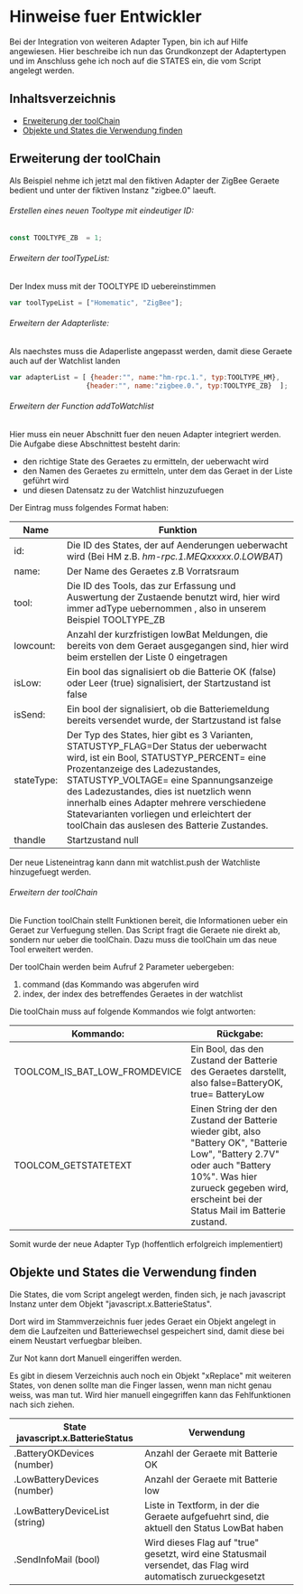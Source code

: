 

# Hinweise fuer Entwickler

Bei der Integration von weiteren Adapter Typen, bin ich auf  Hilfe angewiesen. Hier beschreibe ich nun das Grundkonzept der Adaptertypen und im Anschluss gehe ich noch auf die STATES ein, die vom Script angelegt werden.

## Inhaltsverzeichnis

- [Erweiterung der toolChain](#erweiterung-der-toochain)
- [Objekte und States die Verwendung finden](#Objekte-und-States-die-Verwendung-finden)


## Erweiterung der toolChain
Als Beispiel nehme ich jetzt mal den fiktiven Adapter der ZigBee Geraete bedient und unter der fiktiven Instanz "zigbee.0" laeuft. 

###### Erstellen eines neuen Tooltype mit eindeutiger ID:
```javascript
const TOOLTYPE_ZB  = 1;
```
###### Erweitern der toolTypeList:

Der Index muss mit der TOOLTYPE ID uebereinstimmen
```javascript
var toolTypeList = ["Homematic", "ZigBee"];
```
###### Erweitern der Adapterliste:

Als naechstes muss die Adaperliste angepasst werden, damit diese Geraete auch auf der Watchlist landen
```javascript
var adapterList = [ {header:"", name:"hm-rpc.1.", typ:TOOLTYPE_HM},
​                   {header:"", name:"zigbee.0.", typ:TOOLTYPE_ZB}  ];
```

###### Erweitern der Function addToWatchlist

Hier muss ein neuer Abschnitt fuer den neuen Adapter integriert werden. Die Aufgabe diese Abschnittest besteht darin:

-  den richtige State des Geraetes zu ermitteln, der ueberwacht wird
- den Namen des Geraetes zu ermitteln, unter dem das Geraet in der Liste geführt wird
- und diesen Datensatz zu der Watchlist hinzuzufuegen

Der Eintrag muss folgendes Format haben:

| Name       | Funktion                                                     |
| ---------- | ------------------------------------------------------------ |
| id:        | Die ID des States, der auf Aenderungen ueberwacht wird (Bei HM z.B. *hm-rpc.1.MEQxxxxx.0.LOWBAT*) |
| name:      | Der Name des Geraetes z.B Vorratsraum                        |
| tool:      | Die ID des Tools, das zur Erfassung und Auswertung der Zustaende benutzt wird, hier wird immer adType uebernommen , also in unserem Beispiel TOOLTYPE_ZB |
| lowcount:  | Anzahl der kurzfristigen lowBat Meldungen, die bereits von dem Geraet ausgegangen sind, hier wird beim erstellen der Liste 0 eingetragen |
| isLow:     | Ein bool das signalisiert ob die Batterie OK (false) oder Leer (true) signalisiert, der Startzustand ist false |
| isSend:    | Ein bool der signalisiert, ob die Batteriemeldung bereits versendet wurde, der Startzustand ist false |
| stateType: | Der Typ des States, hier gibt es 3 Varianten, STATUSTYP_FLAG=Der Status der ueberwacht wird, ist ein Bool,  STATUSTYP_PERCENT= eine Prozentanzeige des Ladezustandes,  STATUSTYP_VOLTAGE= eine Spannungsanzeige des Ladezustandes, dies ist nuetzlich wenn innerhalb eines Adapter mehrere verschiedene Statevarianten vorliegen und erleichtert der toolChain das auslesen des Batterie Zustandes. |
| thandle    | Startzustand null                                            |

Der neue Listeneintrag kann dann mit watchlist.push der Watchliste hinzugefuegt werden.

###### Erweitern der toolChain
Die Function toolChain stellt Funktionen bereit, die Informationen ueber ein Geraet zur Verfuegung stellen. Das Script fragt die Geraete nie direkt ab, sondern nur ueber die toolChain. Dazu muss die toolChain um das neue Tool erweitert werden.

Der toolChain werden beim Aufruf 2 Parameter uebergeben:

1. command (das Kommando was abgerufen wird
2. index, der index des betreffendes Geraetes in der watchlist

Die toolChain muss auf folgende Kommandos wie folgt antworten:

| Kommando:                     | Rückgabe:                                                    |
| ----------------------------- | ------------------------------------------------------------ |
| TOOLCOM_IS_BAT_LOW_FROMDEVICE | Ein Bool, das den Zustand der Batterie des Geraetes darstellt, also false=BatteryOK, true= BatteryLow |
| TOOLCOM_GETSTATETEXT          | Einen String der den Zustand der Batterie wieder gibt, also "Battery OK", "Batterie Low", "Battery 2.7V" oder auch "Battery 10%". Was hier zurueck gegeben wird, erscheint bei der Status Mail im Batterie zustand. |

Somit wurde der neue Adapter Typ (hoffentlich erfolgreich implementiert)

## Objekte und States die Verwendung finden

Die States, die vom Script angelegt werden, finden sich, je nach  javascript Instanz unter dem Objekt "javascript.x.BatterieStatus".

Dort wird im Stammverzeichnis fuer jedes Geraet ein Objekt angelegt in dem die Laufzeiten und Batteriewechsel gespeichert sind, damit diese bei einem Neustart verfuegbar bleiben.

Zur Not kann dort Manuell eingeriffen werden.

Es gibt in diesem Verzeichnis auch noch ein Objekt "xReplace" mit weiteren States, von denen sollte man die Finger lassen, wenn man nicht genau weiss, was man tut. Wird hier manuell eingegriffen kann das Fehlfunktionen nach sich ziehen.



| State javascript.x.BatterieStatus | Verwendung                                                   |
| --------------------------------- | ------------------------------------------------------------ |
| .BatteryOKDevices (number)        | Anzahl der Geraete mit Batterie OK                           |
| .LowBatteryDevices (number)       | Anzahl der Geraete mit Batterie low                          |
| .LowBatteryDeviceList (string)    | Liste in Textform, in der die Geraete aufgefuehrt sind, die aktuell den Status LowBat haben |
| .SendInfoMail (bool)              | Wird dieses Flag auf "true" gesetzt, wird eine Statusmail versendet, das Flag wird automatisch zurueckgesetzt |











